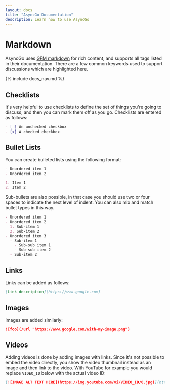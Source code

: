 ```yaml
---
layout: docs
title: "AsyncGo Documentation"
description: Learn how to use AsyncGo
---
```


# Markdown

AsyncGo uses [GFM markdown](https://github.github.com/gfm/) for rich content,
and supports all tags listed in their documentation. There are a few common
keywords used to support discussions which are highlighted here.

{% include docs_nav.md %}

## Checklists

It's very helpful to use checklists to define the set of things you're going to
discuss, and then you can mark them off as you go. Checklists are entered as
follows:

```markdown
- [ ] An unchecked checkbox
- [x] A checked checkbox
```

## Bullet Lists

You can create bulleted lists using the following format:

```markdown
- Unordered item 1
- Unordered item 2

1. Item 1
2. Item 2
```

Sub-bullets are also possible, in that case you should use two or four spaces to
indicate the next level of indent. You can also mix and match bullet types in
this way.

```markdown
- Unordered item 1
- Unordered item 2
  1. Sub-item 1
  2. Sub-item 2
- Unordered item 3
  - Sub-item 1
    - Sub-sub item 1
    - Sub-sub item 2
  - Sub-item 2
```

## Links

Links can be added as follows:

```markdown
[Link description](https://www.google.com)
```

## Images

Images are added similarly:

```markdown
![foo](/url "https://www.google.com/with-my-image.png")
```

## Videos

Adding videos is done by adding images with links. Since it's not possible to
embed the video directly, you show the video thumbnail instead as an image and
then link to the video. With YouTube for example you would replace `VIDEO_ID`
below with the actual video ID:

```markdown
[![IMAGE ALT TEXT HERE](https://img.youtube.com/vi/VIDEO_ID/0.jpg)](https://www.youtube.com/watch?v=VIDEO_ID)
```
